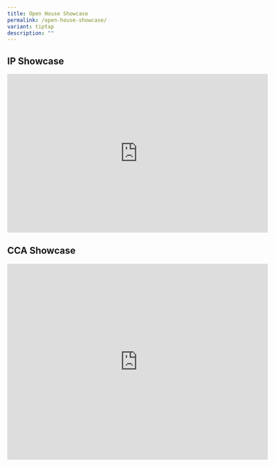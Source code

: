 ```yaml
---
title: Open House Showcase
permalink: /open-house-showcase/
variant: tiptap
description: ""
---
```

<h2> IP Showcase</h2>
<div class="iframe-wrapper">
<iframe height="366" width="600" allowfullscreen="true" frameborder="0" src="https://docs.google.com/presentation/d/e/2PACX-1vSQmV4c9mv4gwnBrDAOdgzDMgvj9FGTAQumYlvA3DCFrBv2kEJo7gajfSyn-m-d6iOc44AwchFNPrdK/embed?start=false&amp;loop=false&amp;delayms=3000"></iframe>
</div>
<h2>CCA Showcase</h2>
<div class="iframe-wrapper">
<iframe height="452" width="600" allowfullscreen="true" frameborder="0" src="https://docs.google.com/presentation/d/e/2PACX-1vQxmtYqyAQ_zIlhr8TJ1ZfSxmPlPPiyGnx7cUy8m4huOuguvx3VBBTcZP2Et_Cm_g/embed?start=false&amp;loop=false&amp;delayms=3000"></iframe>
</div>
<p></p>